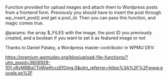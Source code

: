 Function provided for upload images and attach them to Wordpress posts from a frontend form.
Previously you should have to insert the post through wp_insert_post() and get a post_id.
Then you can pass this function, and magic comes true.

@params: the array $_FILES with the image, the post ID you previously created, and a boolean if you want to set it as featured image or not

Thanks to Daniel Pataky, a Wordpress master contributor in WPMU DEV:

https://premium.wpmudev.org/blog/upload-file-functions/?utm_expid=3606929-101.yRvM9BqCTnWwtfcczEfOmg.0&utm_referrer=https%3A%2F%2Fwww.google.es%2F
